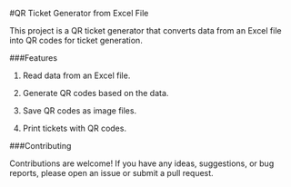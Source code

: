 #QR Ticket Generator from Excel File

This project is a QR ticket generator that converts data from an Excel file into QR codes for ticket generation.


###Features


1. Read data from an Excel file.

2. Generate QR codes based on the data.

3. Save QR codes as image files.

4. Print tickets with QR codes.

###Contributing

Contributions are welcome! If you have any ideas, suggestions, or bug reports, please open an issue or submit a pull request.

